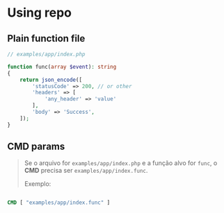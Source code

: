 # Using repo

## Plain function file
```php
// examples/app/index.php

function func(array $event): string
{
    return json_encode([
        'statusCode' => 200, // or other
        'headers' => [
            'any_header' => 'value'
        ],
        'body' => 'Success',
    ]);
}
```

## CMD params

> Se o arquivo for `examples/app/index.php` e a função alvo for `func`, o **CMD** precisa ser `examples/app/index.func`.
>
> Exemplo:

```Dockerfile

CMD [ "examples/app/index.func" ]
```
